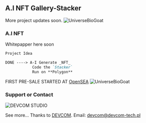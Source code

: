 ## A.I NFT Gallery-Stacker

More project updates soon.
![UniverseBioGoat](https://elkozirro.github.io/pcs/stacker2.svg)

### A.I NFT

Whitepapper here soon


```markdown
Project Idea

DONE ----> A-I Generate _NFT_
            Code the `Stacker`
            Run on **Polygon**
```   
 
FIRST PRE-SALE STARTED AT [OpenSEA](https://opensea.io/collection/biomechanical-universe)  ![UniverseBioGoat](https://elkozirro.github.io/pcs/BioG.svg)

 

### Support or Contact

![DEVCOM STUDIO](https://elkozirro.github.io/pcs/LOGOB.svg)

See more... Thanks to [DEVCOM](https://devcom-tech.pl).
Email: devcom@devcom-tech.pl
 
